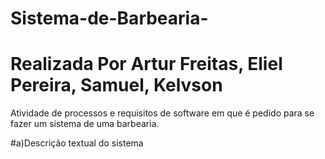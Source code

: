 # Sistema-de-Barbearia-
# Realizada Por Artur Freitas, Eliel Pereira, Samuel, Kelvson
Atividade de processos e requisitos de software em que é pedido para se fazer um sistema de uma barbearia. 

#a)Descrição textual do sistema


